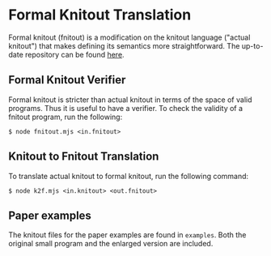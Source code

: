# Formal Knitout Translation

Formal knitout (fnitout) is a modification on the knitout language ("actual knitout") that makes defining its semantics more straightforward. 
The up-to-date repository can be found [here](https://github.com/textiles-lab/fenced-tangle-supplemental).

## Formal Knitout Verifier

Formal knitout is stricter than actual knitout in terms of the space of valid programs. 
Thus it is useful to have a verifier. 
To check the validity of a fnitout program, run the following:
```
$ node fnitout.mjs <in.fnitout>
```

## Knitout to Fnitout Translation

To translate actual knitout to formal knitout, run the following command:
```
$ node k2f.mjs <in.knitout> <out.fnitout>
```
## Paper examples

The knitout files for the paper examples are found in `examples`. 
Both the original small program and the enlarged version are included.  
